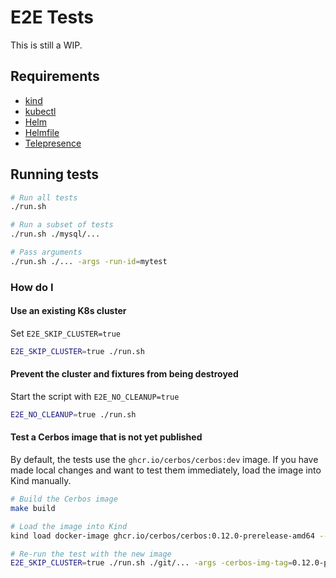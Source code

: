 # E2E Tests

This is still a WIP.

## Requirements

- [kind](https://kind.sigs.k8s.io)
- [kubectl](https://kubernetes.io/docs/tasks/tools/#kubectl)
- [Helm](https://helm.sh)
- [Helmfile](https://github.com/roboll/helmfile)
- [Telepresence](https://www.telepresence.io/docs/latest/install/)

## Running tests

```sh
# Run all tests
./run.sh

# Run a subset of tests 
./run.sh ./mysql/...

# Pass arguments
./run.sh ./... -args -run-id=mytest
```

### How do I

#### Use an existing K8s cluster

Set `E2E_SKIP_CLUSTER=true`

```sh
E2E_SKIP_CLUSTER=true ./run.sh 
```

#### Prevent the cluster and fixtures from being destroyed

Start the script with `E2E_NO_CLEANUP=true`

```sh
E2E_NO_CLEANUP=true ./run.sh 
```

#### Test a Cerbos image that is not yet published

By default, the tests use the `ghcr.io/cerbos/cerbos:dev` image. If you have made local changes and want to test them immediately, load the image into Kind manually.


```sh
# Build the Cerbos image
make build 

# Load the image into Kind
kind load docker-image ghcr.io/cerbos/cerbos:0.12.0-prerelease-amd64 --name=cerbos-e2e

# Re-run the test with the new image
E2E_SKIP_CLUSTER=true ./run.sh ./git/... -args -cerbos-img-tag=0.12.0-prerelease-amd64
```
